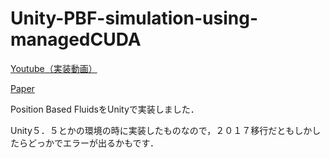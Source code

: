 # Unity-PBF-simulation-using-managedCUDA

[Youtube（実装動画）](https://www.youtube.com/watch?v=w-aJFQQDvi8)

[Paper](http://mmacklin.com/pbf_sig_preprint.pdf)


Position Based FluidsをUnityで実装しました．

Unity５．５とかの環境の時に実装したものなので，２０１７移行だともしかしたらどっかでエラーが出るかもです．
